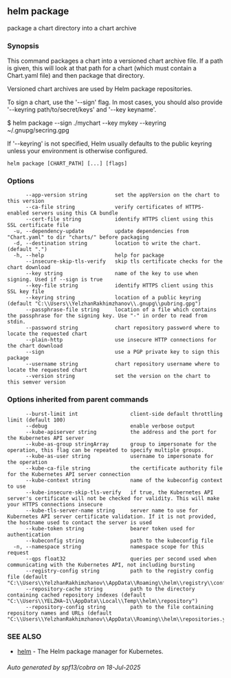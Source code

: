 ## helm package

package a chart directory into a chart archive

### Synopsis


This command packages a chart into a versioned chart archive file. If a path
is given, this will look at that path for a chart (which must contain a
Chart.yaml file) and then package that directory.

Versioned chart archives are used by Helm package repositories.

To sign a chart, use the '--sign' flag. In most cases, you should also
provide '--keyring path/to/secret/keys' and '--key keyname'.

  $ helm package --sign ./mychart --key mykey --keyring ~/.gnupg/secring.gpg

If '--keyring' is not specified, Helm usually defaults to the public keyring
unless your environment is otherwise configured.


```
helm package [CHART_PATH] [...] [flags]
```

### Options

```
      --app-version string         set the appVersion on the chart to this version
      --ca-file string             verify certificates of HTTPS-enabled servers using this CA bundle
      --cert-file string           identify HTTPS client using this SSL certificate file
  -u, --dependency-update          update dependencies from "Chart.yaml" to dir "charts/" before packaging
  -d, --destination string         location to write the chart. (default ".")
  -h, --help                       help for package
      --insecure-skip-tls-verify   skip tls certificate checks for the chart download
      --key string                 name of the key to use when signing. Used if --sign is true
      --key-file string            identify HTTPS client using this SSL key file
      --keyring string             location of a public keyring (default "C:\\Users\\YelzhanRakhimzhanov\\.gnupg\\pubring.gpg")
      --passphrase-file string     location of a file which contains the passphrase for the signing key. Use "-" in order to read from stdin.
      --password string            chart repository password where to locate the requested chart
      --plain-http                 use insecure HTTP connections for the chart download
      --sign                       use a PGP private key to sign this package
      --username string            chart repository username where to locate the requested chart
      --version string             set the version on the chart to this semver version
```

### Options inherited from parent commands

```
      --burst-limit int                 client-side default throttling limit (default 100)
      --debug                           enable verbose output
      --kube-apiserver string           the address and the port for the Kubernetes API server
      --kube-as-group stringArray       group to impersonate for the operation, this flag can be repeated to specify multiple groups.
      --kube-as-user string             username to impersonate for the operation
      --kube-ca-file string             the certificate authority file for the Kubernetes API server connection
      --kube-context string             name of the kubeconfig context to use
      --kube-insecure-skip-tls-verify   if true, the Kubernetes API server's certificate will not be checked for validity. This will make your HTTPS connections insecure
      --kube-tls-server-name string     server name to use for Kubernetes API server certificate validation. If it is not provided, the hostname used to contact the server is used
      --kube-token string               bearer token used for authentication
      --kubeconfig string               path to the kubeconfig file
  -n, --namespace string                namespace scope for this request
      --qps float32                     queries per second used when communicating with the Kubernetes API, not including bursting
      --registry-config string          path to the registry config file (default "C:\\Users\\YelzhanRakhimzhanov\\AppData\\Roaming\\helm\\registry\\config.json")
      --repository-cache string         path to the directory containing cached repository indexes (default "C:\\Users\\YELZHA~1\\AppData\\Local\\Temp\\helm\\repository")
      --repository-config string        path to the file containing repository names and URLs (default "C:\\Users\\YelzhanRakhimzhanov\\AppData\\Roaming\\helm\\repositories.yaml")
```

### SEE ALSO

* [helm](helm.md)	 - The Helm package manager for Kubernetes.

###### Auto generated by spf13/cobra on 18-Jul-2025
